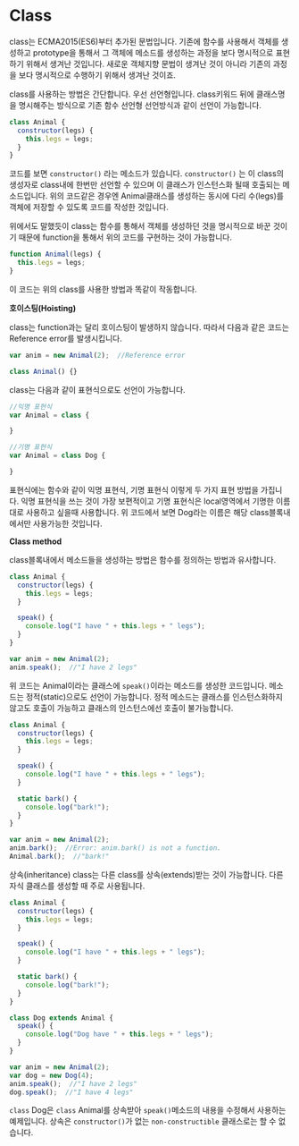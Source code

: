 Class
===

class는 ECMA2015(ES6)부터 추가된 문법입니다. 기존에 함수를 사용해서 객체를 생성하고 prototype을 통해서 그 객체에 메소드를 생성하는 과정을 보다 명시적으로 표현하기 위해서 생겨난 것입니다. 새로운 객체지향 문법이 생겨난 것이 아니라 기존의 과정을 보다 명시적으로 수행하기 위해서 생겨난 것이죠.

class를 사용하는 방법은 간단합니다. 우선 선언형입니다. class키워드 뒤에 클래스명을 명시해주는 방식으로 기존 함수 선언형 선언방식과 같이 선언이 가능합니다.
```javascript
class Animal {
  constructor(legs) {
    this.legs = legs;
  }
}
```
코드를 보면 `constructor()` 라는 메소드가 있습니다. `constructor()` 는 이 class의 생성자로 class내에 한번만 선언할 수 있으며 이 클래스가 인스턴스화 될때 호출되는 메소드입니다. 위의 코드같은 경우엔 Animal클래스를 생성하는 동시에 다리 수(legs)를 객체에 저장할 수 있도록 코드를 작성한 것입니다.

위에서도 말했듯이 class는 함수를 통해서 객체를 생성하던 것을 명시적으로 바꾼 것이기 때문에 function을 통해서 위의 코드를 구현하는 것이 가능합니다.
```javascript
function Animal(legs) {
  this.legs = legs;
}
```
이 코드는 위의 class를 사용한 방법과 똑같이 작동합니다.

<b>호이스팅(Hoisting)</b>

class는 function과는 달리 호이스팅이 발생하지 않습니다. 따라서 다음과 같은 코드는 Reference error를 발생시킵니다.
```javascript
var anim = new Animal(2);  //Reference error

class Animal() {}
```

class는 다음과 같이 표현식으로도 선언이 가능합니다.
```javascript
//익명 표현식
var Animal = class {

}

//기명 표현식
var Animal = class Dog {

}
```
표현식에는 함수와 같이 익명 표현식, 기명 표현식 이렇게 두 가지 표현 방법을 가집니다. 익명 표현식을 쓰는 것이 가장 보편적이고 기명 표현식은 local영역에서 기명한 이름대로 사용하고 싶을때 사용합니다. 위 코드에서 보면 Dog라는 이름은 해당 class블록내에서만 사용가능한 것입니다.

<b>Class method</b>

class블록내에서 메소드들을 생성하는 방법은 함수를 정의하는 방법과 유사합니다.
```javascript
class Animal {
  constructor(legs) {
    this.legs = legs;
  }

  speak() {
    console.log("I have " + this.legs + " legs");
  }
}

var anim = new Animal(2);
anim.speak();  //"I have 2 legs"
```
위 코드는 Animal이라는 클래스에 `speak()`이라는 메소드를 생성한 코드입니다. 메소드는 정적(static)으로도 선언이 가능합니다. 정적 메소드는 클래스를 인스턴스화하지 않고도 호출이 가능하고 클래스의 인스턴스에선 호출이 불가능합니다.
```javascript
class Animal {
  constructor(legs) {
    this.legs = legs;
  }

  speak() {
    console.log("I have " + this.legs + " legs");
  }

  static bark() {
    console.log("bark!");
  }
}

var anim = new Animal(2);
anim.bark();  //Error: anim.bark() is not a function.
Animal.bark();  //"bark!"
```

상속(inheritance)
class는 다른 class를 상속(extends)받는 것이 가능합니다. 다른 자식 클래스를 생성할 때 주로 사용됩니다.
```javascript
class Animal {
  constructor(legs) {
    this.legs = legs;
  }

  speak() {
    console.log("I have " + this.legs + " legs");
  }

  static bark() {
    console.log("bark!");
  }
}

class Dog extends Animal {
  speak() {
    console.log("Dog have " + this.legs + " legs");
  }
}

var anim = new Animal(2);
var dog = new Dog(4);
anim.speak();  //"I have 2 legs"
dog.speak();  //"I have 4 legs"
```
`class` Dog은 `class` Animal를 상속받아 `speak()`메소드의 내용을 수정해서 사용하는 예제입니다. 상속은 `constructor()`가 없는 `non-constructible` 클래스로는 할 수 없습니다.